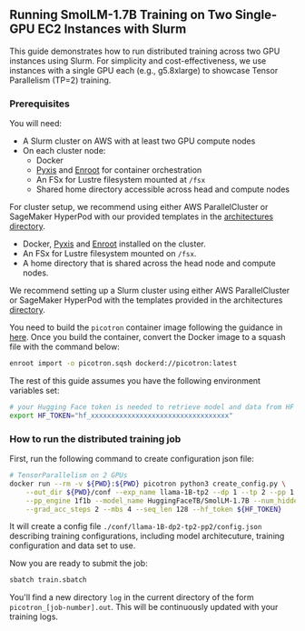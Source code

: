 ## Running SmolLM-1.7B Training on Two Single-GPU EC2 Instances with Slurm

This guide demonstrates how to run distributed training across two GPU instances using Slurm. For simplicity and cost-effectiveness, we use instances with a single GPU each (e.g., g5.8xlarge) to showcase Tensor Parallelism (TP=2) training.

### Prerequisites

You will need:

* A Slurm cluster on AWS with at least two GPU compute nodes
* On each cluster node:
  * Docker
  * [Pyxis](https://github.com/NVIDIA/pyxis) and [Enroot](https://github.com/NVIDIA/enroot) for container orchestration
  * An FSx for Lustre filesystem mounted at `/fsx`
  * Shared home directory accessible across head and compute nodes

For cluster setup, we recommend using either AWS ParallelCluster or SageMaker HyperPod with our provided templates in the [architectures directory](../../../1.architectures).

* Docker, [Pyxis](https://github.com/NVIDIA/pyxis) and [Enroot](https://github.com/NVIDIA/enroot) installed on the cluster.
* An FSx for Lustre filesystem mounted on `/fsx`.
* A home directory that is shared across the head node and compute nodes.

We recommend setting up a Slurm cluster using either AWS ParallelCluster or SageMaker HyperPod with the templates provided in the architectures [directory](../../../1.architectures).

You need to build the `picotron` container image following the guidance in [here](..). Once you build the container, convert the Docker image to a squash file with the command below:

```bash
enroot import -o picotron.sqsh dockerd://picotron:latest
```

The rest of this guide assumes you have the following environment variables set:

```bash
# your Hugging Face token is needed to retrieve model and data from HF Hub
export HF_TOKEN="hf_xxxxxxxxxxxxxxxxxxxxxxxxxxxxxxxxxx"
```

### How to run the distributed training job


First, run the following command to create configuration json file:

```bash
# TensorParallelism on 2 GPUs
docker run --rm -v ${PWD}:${PWD} picotron python3 create_config.py \
    --out_dir ${PWD}/conf --exp_name llama-1B-tp2 --dp 1 --tp 2 --pp 1  \
    --pp_engine 1f1b --model_name HuggingFaceTB/SmolLM-1.7B --num_hidden_layers 5 \
    --grad_acc_steps 2 --mbs 4 --seq_len 128 --hf_token ${HF_TOKEN}
```

It will create a config file `./conf/llama-1B-dp2-tp2-pp2/config.json` describing training configurations, including model architecuture, training configuration and data set to use. 

Now you are ready to submit the job:

```bash
sbatch train.sbatch
```

You'll find a new directory `log` in the current directory of the form `picotron_[job-number].out`. This will be continuously updated with your training logs.

